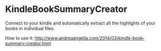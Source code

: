 KindleBookSummaryCreator
========================

Connect to your kindle and automatically extract all the highlights of your books in individual files.

How to use it:
http://www.andreaangella.com/2014/03/kindle-book-summary-creator.html
